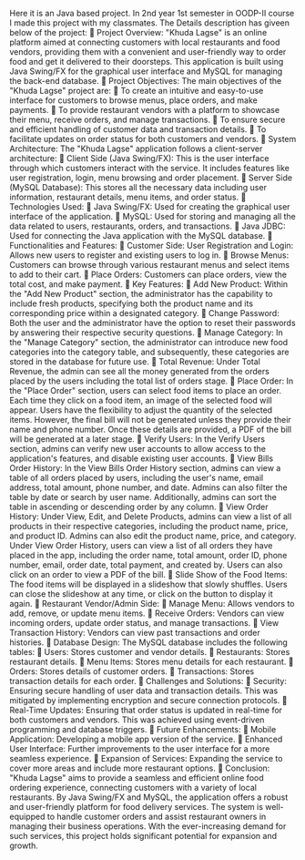 Here it is an Java based project. In 2nd year 1st semester in OODP-II course I made this project with my classmates. 
The Details description has giveen below of the project:
 Project Overview:
"Khuda Lagse" is an online platform aimed at connecting customers with local restaurants and food vendors, providing them with a convenient and user-friendly way to order food and get it delivered to their doorsteps. This application is built using Java Swing/FX for the graphical user interface and MySQL for managing the back-end database.
 Project Objectives:
The main objectives of the "Khuda Lagse" project are:
 To create an intuitive and easy-to-use interface for customers to browse menus, place orders, and make payments.
 To provide restaurant vendors with a platform to showcase their menu, receive orders, and manage transactions.
 To ensure secure and efficient handling of customer data and transaction details.
 To facilitate updates on order status for both customers and vendors.
 System Architecture:
The "Khuda Lagse" application follows a client-server architecture:
 Client Side (Java Swing/FX): This is the user interface through which customers interact with the service. It includes features like user registration, login, menu browsing and order placement.
 Server Side (MySQL Database): This stores all the necessary data including user information, restaurant details, menu items, and order status.
 Technologies Used:
 Java Swing/FX: Used for creating the graphical user interface of the application.
 MySQL: Used for storing and managing all the data related to users, restaurants, orders, and transactions.
 Java JDBC: Used for connecting the Java application with the MySQL database.
 Functionalities and Features:
 Customer Side: User Registration and Login: Allows new users to register and existing users to log in.
 Browse Menus: Customers can browse through various restaurant menus and select items to add to their cart.
 Place Orders: Customers can place orders, view the total cost, and make payment.
 Key Features:
 Add New Product:
Within the "Add New Product" section, the administrator has the capability to include fresh products, specifying both the product name and its corresponding price within a designated category.
 Change Password:
Both the user and the administrator have the option to reset their passwords by answering their respective security questions.
 Manage Category:
In the "Manage Category" section, the administrator can introduce new food categories into the category table, and subsequently, these categories are stored in the database for future use.
 Total Revenue:
Under Total Revenue, the admin can see all the money generated from the orders placed by the users including the total list of orders stage.
 Place Order:
In the "Place Order" section, users can select food items to place an order. Each time they click on a food item, an image of the selected food will appear. Users have the flexibility to adjust the quantity of the selected items. However, the final bill will not be generated unless they provide their name and phone number. Once these details are provided, a PDF of the bill will be generated at a later stage.
 Verify Users:
In the Verify Users section, admins can verify new user accounts to allow access to the application's features, and disable existing user accounts.
 View Bills Order History:
In the View Bills Order History section, admins can view a table of all orders placed by users, including the user's name, email address, total amount, phone number, and date. Admins can also filter the table by date or search by user name. Additionally, admins can sort the table in ascending or descending order by any column.
 View Order History:
Under View, Edit, and Delete Products, admins can view a list of all products in their respective categories, including the product name, price, and product ID. Admins can also edit the product name, price, and category.
Under View Order History, users can view a list of all orders they have placed in the app, including the order name, total amount, order ID, phone number, email, order date, total payment, and created by. Users can also click on an order to view a PDF of the bill.
 Slide Show of the Food Items:
The food items will be displayed in a slideshow that slowly shuffles. Users can close the slideshow at any time, or click on the button to display it again.
 Restaurant Vendor/Admin Side:
 Manage Menu: Allows vendors to add, remove, or update menu items.
 Receive Orders: Vendors can view incoming orders, update order status, and manage transactions.
 View Transaction History: Vendors can view past transactions and order histories.
 Database Design:
The MySQL database includes the following tables:
 Users: Stores customer and vendor details.
 Restaurants: Stores restaurant details.
 Menu Items: Stores menu details for each restaurant.
 Orders: Stores details of customer orders.
 Transactions: Stores transaction details for each order.
 Challenges and Solutions:
 Security: Ensuring secure handling of user data and transaction details. This was mitigated by implementing encryption and secure connection protocols.
 Real-Time Updates: Ensuring that order status is updated in real-time for both customers and vendors. This was achieved using event-driven programming and database triggers.
 Future Enhancements:
 Mobile Application: Developing a mobile app version of the service.
 Enhanced User Interface: Further improvements to the user interface for a more seamless experience.
 Expansion of Services: Expanding the service to cover more areas and include more restaurant options.
 Conclusion:
"Khuda Lagse" aims to provide a seamless and efficient online food ordering experience, connecting customers with a variety of local restaurants. By Java Swing/FX and MySQL, the application offers a robust and user-friendly platform for food delivery services. The system is well-equipped to handle customer orders and assist restaurant owners in managing their business operations. With the ever-increasing demand for such services, this project holds significant potential for expansion and growth.
